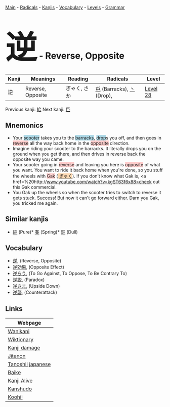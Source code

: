<style> bigfont {font-size: 100px}</style>
[Main](../index.md) -
[Radicals](../radicals.md) -
[Kanjis](../kanjis.md) -
[Vocabulary](../vocabulary.md) -
[Levels](../levels.md) -
[Grammar](../grammar.md)
# <bigfont> 逆</bigfont> - Reverse, Opposite 

| Kanji | Meanings | Reading | Radicals | Level |
| --- | --- | --- | --- | --- |
| 逆 | Reverse, Opposite | ぎゃく, さか | [屯](../radicals/屯.md) (Barracks), [丶](../radicals/丶.md) (Drop),  | [Level 28](../levels/wk_level28.md) |

Previous kanji: [給](給.md) Next kanji: [巨](巨.md) 

## Mnemonics
 * Your <span style="background-color:#ADD8E6"> scooter</span> takes you to the <span style="background-color:#ADD8E6"> barracks</span>, <span style="background-color:#ADD8E6"> drop</span>s you off, and then goes in <span style="background-color:#ffcccb"> reverse</span> all the way back home in the <span style="background-color:#ffcccb"> opposite</span> direction.
* Imagine riding your scooter to the barracks. It literally drops you on the ground when you get there, and then drives in reverse back the opposite way you came.
* Your scooter going in <span style="background-color:#ffcccb"> reverse</span> and leaving you here is <span style="background-color:#ffcccb"> opposite</span> of what you want. You want to ride it back home when you're done, so you stuff the wheels with <span style="background-color:#ffcccb"> Gak</span> (<span style="background-color:#fed8b1"> [ぎゃく](https://jisho.org/search/ぎゃく)</span>). If you don’t know what Gak is, <a href=%20http://www.youtube.com/watch?v=kgST63f6x88>check out this Gak commercial</a>.
* You Gak up the wheels so when the scooter tries to switch to reverse it gets stuck. Success! But now it can't go forward either. Darn you Gak, you tricked me again.


## Similar kanjis
 * [純](純.md) (Pure)* [春](春.md) (Spring)* [鈍](鈍.md) (Dull)


## Vocabulary
 * [逆](../vocabulary/逆.md), (Reverse, Opposite)
* [逆効果](../vocabulary/逆.md), (Opposite Effect)
* [逆らう](../vocabulary/逆.md), (To Go Against, To Oppose, To Be Contrary To)
* [逆説](../vocabulary/逆.md), (Paradox)
* [逆さま](../vocabulary/逆.md), (Upside Down)
* [逆襲](../vocabulary/逆.md), (Counterattack)



## Links 

| Webpage |
| --- |
| [Wanikani          ](https://www.wanikani.com/kanji/逆) |
| [Wiktionary        ](https://en.wiktionary.org/wiki/逆) |
| [Kanji damage      ](http://www.kanjidamage.com/kanji/search?utf8=✓&q=逆) |
| [Jitenon           ](https://jitenon.com/kanji/逆) |
| [Tanoshii japanese ](https://www.tanoshiijapanese.com/dictionary/kanji.cfm?k=逆) |
| [Baike             ](https://baike.baidu.com/item/逆) |
| [Kanji Alive       ](https://app.kanjialive.com/逆) |
| [Kanshudo          ](https://www.kanshudo.com/searchmn?q=逆) |
| [Koohii            ](https://kanji.koohii.com/study/kanji/逆) |
